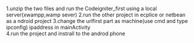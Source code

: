 
1.unzip the two files and run the Codeigniter_first using a local server(xwampp,wamp sever)
2.run the other project in ecplice or netbean as a ndroid project
3.change the urlfirst part as machine(use cmd and type ipconfig) ipaddress in mainActivity  
4.run the project and instrall to the androd phone
